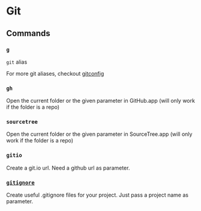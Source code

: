 # Git

## Commands

### `g`

`git` alias

For more git aliases, checkout [gitconfig](gitconfig.symlink)

### `gh`

Open the current folder or the given parameter in GitHub.app (will only work if the folder is a repo)

### `sourcetree`

Open the current folder or the given parameter in SourceTree.app (will only work if the folder is a repo)

### `gitio`

Create a git.io url. Need a github url as parameter.

### [`gitignore`](http://www.gitignore.io/)

Create useful .gitignore files for your project. Just pass a project name as parameter.
